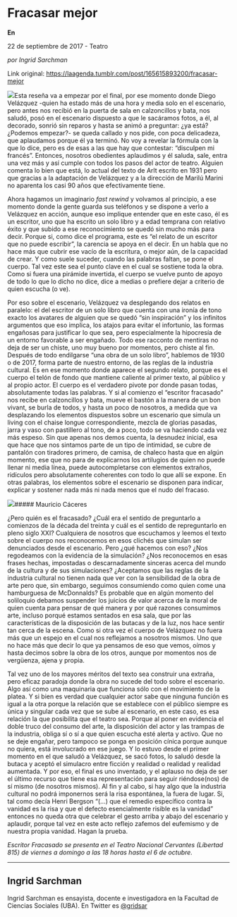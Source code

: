 # Fracasar mejor

**En**

22 de septiembre de 2017 - Teatro

_por Ingrid Sarchman_

Link original: https://laagenda.tumblr.com/post/165615893200/fracasar-mejor

![](https://64.media.tumblr.com/2ac9bf30b7098a7bc3e958adfef1e179/tumblr_inline_pk01nwM9OY1t6q87u_500.jpg)Esta reseña va a empezar por el final, por ese momento donde Diego Velázquez -quien ha estado más de una hora y media solo en el escenario, pero antes nos recibió en la puerta de sala en calzoncillos y bata, nos saludó, posó en el escenario dispuesto a que le sacáramos fotos, a él, al decorado, sonrió sin reparos y hasta se animó a preguntar: ¿ya está? ¿Podemos empezar?- se queda callado y nos pide, con poca delicadeza, que aplaudamos porque él ya terminó. No voy a revelar la fórmula con la que lo dice, pero es de esas a las que hay que contestar: “disculpen mi francés”. Entonces, nosotros obedientes aplaudimos y él saluda, sale, entra una vez más y así cumple con todos los pasos del actor de teatro. Alguien comenta lo bien que está, lo actual del texto de Arlt escrito en 1931 pero que gracias a la adaptación de Velázquez y a la dirección de Marilú Marini no aparenta los casi 90 años que efectivamente tiene.


Ahora hagamos un imaginario *fast rewind* y volvamos al principio, a ese momento donde la gente guarda sus teléfonos y se dispone a verlo a Velázquez en acción, aunque eso implique entender que en este caso, él es un escritor, uno que ha escrito un solo libro y a edad temprana con relativo éxito y que subido a ese reconocimiento se quedó sin mucho más para decir. Porque si, como dice el programa, este es “el relato de un escritor que no puede escribir”, la carencia se apoya en el decir. En un habla que no hace más que cubrir ese vacío de la escritura, o mejor aún, de la capacidad de crear. Y como suele suceder, cuando las palabras faltan, se pone el cuerpo. Tal vez este sea el punto clave en el cual se sostiene toda la obra. Como si fuera una pirámide invertida, el cuerpo se vuelve punto de apoyo de todo lo que lo dicho no dice, dice a medias o prefiere dejar a criterio de quien escucha (o ve).


Por eso sobre el escenario, Velázquez va desplegando dos relatos en paralelo: el del escritor de un solo libro que cuenta con una ironía de tono exacto los avatares de alguien que se quedó “sin inspiración” y los infinitos argumentos que eso implica, los atajos para evitar el infortunio, las formas engañosas para justificar lo que sea, pero especialmente la hipocresía de un entorno favorable a ser engañado. Todo ese racconto de mentiras no deja de ser un chiste, uno muy bueno por momentos, pero chiste al fin. Después de todo endilgarse “una obra de un solo libro”, hablemos de 1930 o de 2017, forma parte de nuestro entorno, de las reglas de la industria cultural. Es en ese momento donde aparece el segundo relato, porque es el cuerpo el telón de fondo que mantiene caliente al primer texto, al público y al propio actor. El cuerpo es el verdadero pivote por donde pasan todas, absolutamente todas las palabras. Y si al comienzo el “escritor fracasado” nos recibe en calzoncillos y bata, mueve el bastón a la manera de un bon vivant, se burla de todos, y hasta un poco de nosotros, a medida que va desplazando los elementos dispuestos sobre un escenario que simula un living con el chaise longue correspondiente, mezcla de glorias pasadas, jarra y vaso con pastillero al tono, de a poco, todo se va haciendo cada vez más espeso. Sin que apenas nos demos cuenta, la desnudez inicial, esa que hace que nos sintamos parte de un tipo de intimidad, se cubre de pantalón con tiradores primero, de camisa, de chaleco hasta que en algún momento, ese que no para de explicarnos los artilugios de quien no puede llenar ni media línea, puede autocompletarse con elementos extraños, ridículos pero absolutamente coherentes con todo lo que allí se expone. En otras palabras, los elementos sobre el escenario se disponen para indicar, explicar y sostener nada más ni nada menos que el nudo del fracaso.


![](https://64.media.tumblr.com/2ac9bf30b7098a7bc3e958adfef1e179/tumblr_inline_pk01nwM9OY1t6q87u_500.jpg)##### Mauricio Cáceres

¿Pero quién es el fracasado? ¿Cuál era el sentido de preguntarlo a comienzos de la década del treinta y cuál es el sentido de repreguntarlo en pleno siglo XXI? Cualquiera de nosotros que escuchamos y leemos el texto sobre el cuerpo nos reconocemos en esos clichés que simulan ser denunciados desde el escenario. Pero ¿qué hacemos con eso? ¿Nos regodeamos con la evidencia de la simulación? ¿Nos reconocemos en esas frases hechas, impostadas o descarnadamente sinceras acerca del mundo de la cultura y de sus simulaciones? ¿Aceptamos que las reglas de la industria cultural no tienen nada que ver con la sensibilidad de la obra de arte pero que, sin embargo, seguimos consumiendo como quien come una hamburguesa de McDonnalds? Es probable que en algún momento del soliloquio debamos suspender los juicios de valor acerca de la moral de quien cuenta para pensar de qué manera y por qué razones consumimos arte, incluso porqué estamos sentados en esa sala, que por las características de la disposición de las butacas y de la luz, nos hace sentir tan cerca de la escena. Como si otra vez el cuerpo de Velázquez no fuera más que un espejo en el cual nos reflejamos a nosotros mismos. Uno que no hace más que decir lo que ya pensamos de eso que vemos, oímos y hasta decimos sobre la obra de los otros, aunque por momentos nos de vergüenza, ajena y propia. 


Tal vez uno de los mayores méritos del texto sea construir una extraña, pero eficaz paradoja donde la obra no sucede del todo sobre el escenario. Algo así como una maquinaria que funciona sólo con el movimiento de la platea. Y si bien es verdad que cualquier actor sabe que ninguna función es igual a la otra porque la relación que se establece con el público siempre es única y singular cada vez que se sube al escenario, en este caso, es esa relación la que posibilita que el teatro sea. Porque al poner en evidencia el doble truco del consumo del arte, la disposición del actor y las trampas de la industria, obliga sí o sí a que quien escucha esté alerta y activo. Que no se deje engañar, pero tampoco se ponga en posición cínica porque aunque no quiera, está involucrado en ese juego. Y lo estuvo desde el primer momento en el que saludó a Velázquez, se sacó fotos, lo saludó desde la butaca y aceptó el simulacro entre ficción y realidad o realidad y realidad aumentada. Y por eso, el final es uno inventado, y el aplauso no deja de ser el último recurso que tiene esa representación para seguir riéndose(nos) de sí mismo (de nosotros mismos). Al fin y al cabo, si hay algo que la industria cultural no podrá imponernos será la risa espontánea, la fuera de lugar. Si, tal como decía Henri Bergson “(…) que el remedio específico contra la vanidad es la risa y que el defecto esencialmente risible es la vanidad” entonces no queda otra que celebrar el gesto arriba y abajo del escenario y aplaudir, porque tal vez en este acto reflejo zafemos del eufemismo y de nuestra propia vanidad. Hagan la prueba.


  
  
*Escritor Fracasado se presenta en el Teatro Nacional Cervantes (Libertad 815) de viernes a domingo a las 18 horas hasta el 6 de octubre.*

  




---

 Ingrid Sarchman
----------------

 Ingrid Sarchman es ensayista, docente e investigadora en la Facultad de Ciencias Sociales (UBA). En Twitter es 
[@gridsar](https://twitter.com/gridsar)

